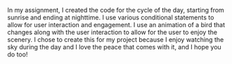 In my assignment, I created the code for the cycle of the day, starting from sunrise and ending at nighttime. I use various conditional statements to allow for user interaction and engagement. I use an animation of a bird that changes along with the user interaction to allow for the user to enjoy the scenery. I chose to create this for my project because I enjoy watching the sky during the day and I love the peace that comes with it, and I hope you do too! 
